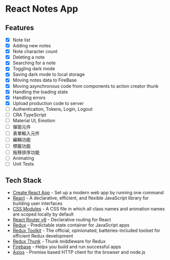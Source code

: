 # React Notes App

## Features

- [x] Note list
- [x] Adding new notes
- [x] Note character count
- [x] Deleting a note
- [x] Searching for a note
- [x] Toggling dark mode
- [x] Saving dark mode to local storage
- [x] Moving notes data to FireBase
- [x] Moving asynchronous code from components to action creator thunk
- [x] Handling the loading state
- [x] Handling errors
- [x] Upload production code to server
- [ ] Authentication, Tokens, Login, Logout
- [ ] CRA TypeScript
- [ ] Material UI, Emotion
- [ ] 彈窗元件
- [ ] 表單輸入元件
- [ ] 編輯功能
- [ ] 標籤功能
- [ ] 拖移排序功能
- [ ] Animating
- [ ] Unit Tests

## Tech Stack

- [Create React App](https://github.com/facebook/create-react-app) - Set up a modern web app by running one command
- [React](https://github.com/facebook/react/) - A declarative, efficient, and flexible JavaScript library for building user interfaces
- [CSS Modules](https://github.com/css-modules/css-modules) - A CSS file in which all class names and animation names are scoped locally by default
- [React Router v6](https://github.com/remix-run/react-router) - Declarative routing for React
- [Redux](https://github.com/reduxjs/redux) - Predictable state container for JavaScript apps
- [Redux Toolkit](https://github.com/reduxjs/redux-toolkit) - The official, opinionated, batteries-included toolset for efficient Redux development
- [Redux Thunk](https://github.com/reduxjs/redux-thunk) - Thunk middleware for Redux
- [Firebase](https://firebase.google.com/) - Helps you build and run successful apps
- [Axios](https://github.com/axios/axios) - Promise based HTTP client for the browser and node.js

